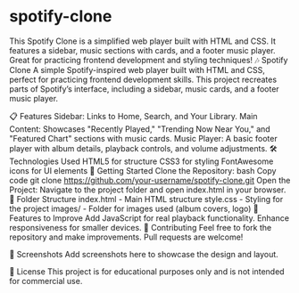 # spotify-clone
This Spotify Clone is a simplified web player built with HTML and CSS. It features a sidebar, music sections with cards, and a footer music player. Great for practicing frontend development and styling techniques!
🎶 Spotify Clone
A simple Spotify-inspired web player built with HTML and CSS, perfect for practicing frontend development skills. This project recreates parts of Spotify’s interface, including a sidebar, music cards, and a footer music player.


📋 Features
Sidebar: Links to Home, Search, and Your Library.
Main Content: Showcases "Recently Played," "Trending Now Near You," and "Featured Chart" sections with music cards.
Music Player: A basic footer player with album details, playback controls, and volume adjustments.
🛠️ Technologies Used
HTML5 for structure
CSS3 for styling
FontAwesome icons for UI elements
🚀 Getting Started
Clone the Repository:
bash
Copy code
git clone https://github.com/your-username/spotify-clone.git
Open the Project: Navigate to the project folder and open index.html in your browser.
📂 Folder Structure
index.html - Main HTML structure
style.css - Styling for the project
images/ - Folder for images used (album covers, logo)
🌟 Features to Improve
Add JavaScript for real playback functionality.
Enhance responsiveness for smaller devices.
🤝 Contributing
Feel free to fork the repository and make improvements. Pull requests are welcome!

📸 Screenshots
Add screenshots here to showcase the design and layout.

📄 License
This project is for educational purposes only and is not intended for commercial use.
